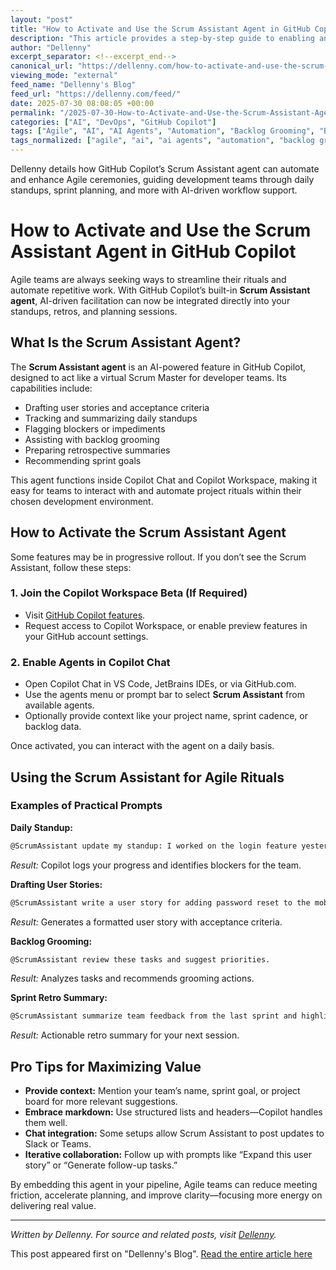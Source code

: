 ```yaml
---
layout: "post"
title: "How to Activate and Use the Scrum Assistant Agent in GitHub Copilot"
description: "This article provides a step-by-step guide to enabling and utilizing the Scrum Assistant agent within GitHub Copilot. It explains how Agile Scrum teams can automate daily workflows, such as standups, retrospectives, and backlog grooming, using AI-powered assistance directly in their development environment. Key tips, activation procedures, prompt examples, and practical value for developer productivity are covered."
author: "Dellenny"
excerpt_separator: <!--excerpt_end-->
canonical_url: "https://dellenny.com/how-to-activate-and-use-the-scrum-assistant-agent-in-github-copilot/"
viewing_mode: "external"
feed_name: "Dellenny's Blog"
feed_url: "https://dellenny.com/feed/"
date: 2025-07-30 08:08:05 +00:00
permalink: "/2025-07-30-How-to-Activate-and-Use-the-Scrum-Assistant-Agent-in-GitHub-Copilot.html"
categories: ["AI", "DevOps", "GitHub Copilot"]
tags: ["Agile", "AI", "AI Agents", "Automation", "Backlog Grooming", "Blocker Tracking", "Copilot Chat", "Copilot Workspace", "DevOps", "GitHub Copilot", "M365 Copilot", "Microsoft 365 Copilot", "Posts", "Productivity Tools", "Retrospective Summaries", "Scrum", "Scrum Assistant", "Sprint Planning", "Standup Automation", "Team Collaboration", "User Stories", "VS Code"]
tags_normalized: ["agile", "ai", "ai agents", "automation", "backlog grooming", "blocker tracking", "copilot chat", "copilot workspace", "devops", "github copilot", "m365 copilot", "microsoft 365 copilot", "posts", "productivity tools", "retrospective summaries", "scrum", "scrum assistant", "sprint planning", "standup automation", "team collaboration", "user stories", "vs code"]
---
```


Dellenny details how GitHub Copilot’s Scrum Assistant agent can automate and enhance Agile ceremonies, guiding development teams through daily standups, sprint planning, and more with AI-driven workflow support.<!--excerpt_end-->

# How to Activate and Use the Scrum Assistant Agent in GitHub Copilot

Agile teams are always seeking ways to streamline their rituals and automate repetitive work. With GitHub Copilot’s built-in **Scrum Assistant agent**, AI-driven facilitation can now be integrated directly into your standups, retros, and planning sessions.

## What Is the Scrum Assistant Agent?

The **Scrum Assistant agent** is an AI-powered feature in GitHub Copilot, designed to act like a virtual Scrum Master for developer teams. Its capabilities include:

- Drafting user stories and acceptance criteria
- Tracking and summarizing daily standups
- Flagging blockers or impediments
- Assisting with backlog grooming
- Preparing retrospective summaries
- Recommending sprint goals

This agent functions inside Copilot Chat and Copilot Workspace, making it easy for teams to interact with and automate project rituals within their chosen development environment.

## How to Activate the Scrum Assistant Agent

Some features may be in progressive rollout. If you don’t see the Scrum Assistant, follow these steps:

### 1. Join the Copilot Workspace Beta (If Required)

- Visit [GitHub Copilot features](https://github.com/features/copilot).
- Request access to Copilot Workspace, or enable preview features in your GitHub account settings.

### 2. Enable Agents in Copilot Chat

- Open Copilot Chat in VS Code, JetBrains IDEs, or via GitHub.com.
- Use the agents menu or prompt bar to select **Scrum Assistant** from available agents.
- Optionally provide context like your project name, sprint cadence, or backlog data.

Once activated, you can interact with the agent on a daily basis.

## Using the Scrum Assistant for Agile Rituals

### Examples of Practical Prompts

**Daily Standup:**

```bash
@ScrumAssistant update my standup: I worked on the login feature yesterday, today I'm fixing OAuth bugs, and I'm blocked by missing test credentials.
```

*Result:* Copilot logs your progress and identifies blockers for the team.

**Drafting User Stories:**

```bash
@ScrumAssistant write a user story for adding password reset to the mobile app.
```

*Result:* Generates a formatted user story with acceptance criteria.

**Backlog Grooming:**

```bash
@ScrumAssistant review these tasks and suggest priorities.
```

*Result:* Analyzes tasks and recommends grooming actions.

**Sprint Retro Summary:**

```bash
@ScrumAssistant summarize team feedback from the last sprint and highlight areas to improve.
```

*Result:* Actionable retro summary for your next session.

## Pro Tips for Maximizing Value

- **Provide context:** Mention your team’s name, sprint goal, or project board for more relevant suggestions.
- **Embrace markdown:** Use structured lists and headers—Copilot handles them well.
- **Chat integration:** Some setups allow Scrum Assistant to post updates to Slack or Teams.
- **Iterative collaboration:** Follow up with prompts like “Expand this user story” or “Generate follow-up tasks.”

By embedding this agent in your pipeline, Agile teams can reduce meeting friction, accelerate planning, and improve clarity—focusing more energy on delivering real value.

---

*Written by Dellenny. For source and related posts, visit [Dellenny](https://dellenny.com).*

This post appeared first on "Dellenny's Blog". [Read the entire article here](https://dellenny.com/how-to-activate-and-use-the-scrum-assistant-agent-in-github-copilot/)
